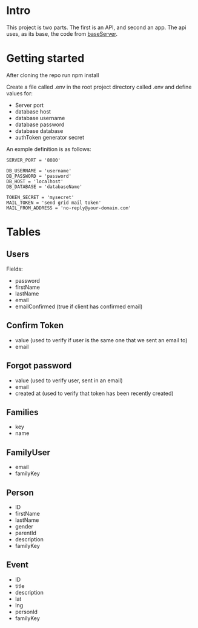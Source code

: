 # Intro
This project is two parts. The first is an API, and second an app. The api uses, as its base, the code from [baseServer](https://github.com/twilkes149/baseServer).

# Getting started
After cloning the repo
run npm install

Create a file called .env in the root project directory called .env and define values for:
- Server port
- database host
- database username
- database password
- database database
- authToken generator secret

An exmple definition is as follows:
```
SERVER_PORT = '8080'

DB_USERNAME = 'username'
DB_PASSWORD = 'password'
DB_HOST = 'localhost'
DB_DATABASE = 'databaseName'

TOKEN_SECRET = 'mysecret'
MAIL_TOKEN = 'send grid mail token'
MAIL_FROM_ADDRESS = 'no-reply@your-domain.com' 
```
# Tables
## Users
Fields:
- password
- firstName
- lastName
- email
- emailConfirmed (true if client has confirmed email)

## Confirm Token
- value (used to verify if user is the same one that we sent an email to)
- email

## Forgot password
- value (used to verify user, sent in an email)
- email
- created at (used to verify that token has been recently created)

## Families
- key
- name

## FamilyUser
- email
- familyKey

## Person
- ID
- firstName
- lastName
- gender
- parentId
- description
- familyKey

## Event
- ID
- title
- description
- lat
- lng
- personId
- familyKey


